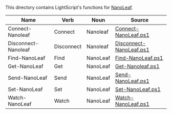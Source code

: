 This directory contains LightScript's functions for [NanoLeaf](https://nanoleaf.me/).


|Name               |Verb      |Noun    |Source                                            |
|-------------------|----------|--------|--------------------------------------------------|
|Connect-Nanoleaf   |Connect   |Nanoleaf|[Connect-NanoLeaf.ps1](Connect-NanoLeaf.ps1)      |
|Disconnect-Nanoleaf|Disconnect|Nanoleaf|[Disconnect-NanoLeaf.ps1](Disconnect-NanoLeaf.ps1)|
|Find-NanoLeaf      |Find      |NanoLeaf|[Find-NanoLeaf.ps1](Find-NanoLeaf.ps1)            |
|Get-NanoLeaf       |Get       |NanoLeaf|[Get-Nanoleaf.ps1](Get-Nanoleaf.ps1)              |
|Send-NanoLeaf      |Send      |NanoLeaf|[Send-NanoLeaf.ps1](Send-NanoLeaf.ps1)            |
|Set-NanoLeaf       |Set       |NanoLeaf|[Set-NanoLeaf.ps1](Set-NanoLeaf.ps1)              |
|Watch-NanoLeaf     |Watch     |NanoLeaf|[Watch-NanoLeaf.ps1](Watch-NanoLeaf.ps1)          |



